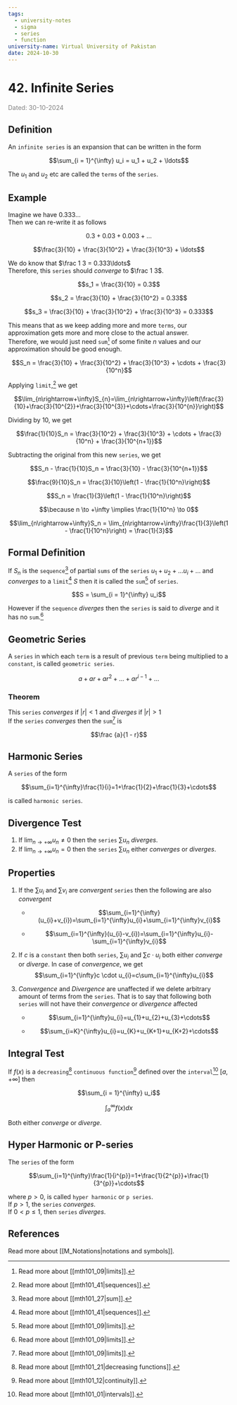 ```yaml
---
tags:
  - university-notes
  - sigma
  - series
  - function
university-name: Virtual University of Pakistan
date: 2024-10-30
---
```


# 42. Infinite Series

<span style="color: gray;">Dated: 30-10-2024</span>

## Definition

An `infinite series` is an expansion that can be written in the form  

$$\sum_{i = 1}^{\infty} u_i = u_1 + u_2  + \ldots$$

The $u_1$ and $u_2$ etc are called the `terms` of the `series`.

## Example

Imagine we have $0.333\ldots$  
Then we can re-write it as follows  

$$0.3 + 0.03 + 0.003 + \ldots$$

$$\frac{3}{10} + \frac{3}{10^2} + \frac{3}{10^3} + \ldots$$

We do know that $\frac 1 3 = 0.333\ldots$  
Therefore, this `series` should _converge_ to $\frac 1 3$.  

$$s_1 = \frac{3}{10} = 0.3$$

$$s_2 = \frac{3}{10} + \frac{3}{10^2} = 0.33$$

$$s_3 = \frac{3}{10} + \frac{3}{10^2} + \frac{3}{10^3} = 0.333$$

This means that as we keep adding more and more `terms`, our approximation gets more and more close to the actual answer.  
Therefore, we would just need `sum`[^1] of some finite $n$ values and our approximation should be good enough.  

$$S_n = \frac{3}{10} + \frac{3}{10^2} + \frac{3}{10^3} + \cdots + \frac{3}{10^n}$$

Applying `limit`,[^2] we get  

$$\lim_{n\rightarrow+\infty}S_{n}=\lim_{n\rightarrow+\infty}\left(\frac{3}{10}+\frac{3}{10^{2}}+\frac{3}{10^{3}}+\cdots+\frac{3}{10^{n}}\right)$$

Dividing by $10$, we get  

$$\frac{1}{10}S_n = \frac{3}{10^2} + \frac{3}{10^3} + \cdots + \frac{3}{10^n} + \frac{3}{10^{n+1}}$$

Subtracting the original from this new `series`, we get  

$$S_n - \frac{1}{10}S_n = \frac{3}{10} - \frac{3}{10^{n+1}}$$

$$\frac{9}{10}S_n = \frac{3}{10}\left(1 - \frac{1}{10^n}\right)$$

$$S_n = \frac{1}{3}\left(1 - \frac{1}{10^n}\right)$$

$$\because n \to +\infty \implies \frac{1}{10^n} \to 0$$

$$\lim_{n\rightarrow+\infty}S_n = \lim_{n\rightarrow+\infty}\frac{1}{3}\left(1 - \frac{1}{10^n}\right) = \frac{1}{3}$$

## Formal Definition

If $S_n$ is the `sequence`[^3] of partial `sums` of the `series` $u_1 + u_2 + \ldots u_i + \ldots$ and _converges_ to a `limit`[^2] $S$ then it is called the `sum`[^1] of `series`.  

$$S = \sum_{i = 1}^{\infty} u_i$$

However if the `sequence` _diverges_ then the `series` is said to _diverge_ and it has no `sum`.[^1]

## Geometric Series

A `series` in which each `term` is a result of previous `term` being multiplied to a `constant`, is called `geometric series`.  

$$a + ar + ar^2 + \ldots + ar^{i - 1} + \ldots$$

### Theorem

This `series` _converges_ if $\lvert r \rvert < 1$ and _diverges_ if $\lvert r \rvert > 1$  
If the `series` _converges_ then the `sum`[^1] is  

$$\frac {a}{1 - r}$$

## Harmonic Series

A `series` of the form  

$$\sum_{i=1}^{\infty}\frac{1}{i}=1+\frac{1}{2}+\frac{1}{3}+\cdots$$

is called `harmonic series`.

## Divergence Test

1. If $\lim_{n \to +\infty} u_n \ne 0$ then the `series` $\sum u_n$ _diverges_.
2. If $\lim_{n \to +\infty} u_n = 0$ then the `series` $\sum u_n$ either _converges_ or _diverges_.

## Properties

1. If the $\sum u_i$ and $\sum v_i$ are _convergent_ `series` then the following are also _convergent_

	- $$\sum_{i=1}^{\infty}(u_{i}+v_{i})=\sum_{i=1}^{\infty}u_{i}+\sum_{i=1}^{\infty}v_{i}$$

	- $$\sum_{i=1}^{\infty}(u_{i}-v_{i})=\sum_{i=1}^{\infty}u_{i}-\sum_{i=1}^{\infty}v_{i}$$

2. If $c$ is a `constant` then both `series`, $\sum u_i$ and $\sum c \cdot u_i$ both either _converge_ or _diverge_. In case of _convergence_, we get $$\sum_{i=1}^{\infty}c \cdot u_{i}=c\sum_{i=1}^{\infty}u_{i}$$

3. _Convergence_ and _Divergence_ are unaffected if we delete arbitrary amount of terms from the `series`. That is to say that following both `series` will not have their _convergence_ or _divergence_ affected

	 - $$\sum_{i=1}^{\infty}u_{i}=u_{1}+u_{2}+u_{3}+\cdots$$

	 - $$\sum_{i=K}^{\infty}u_{i}=u_{K}+u_{K+1}+u_{K+2}+\cdots$$

## Integral Test

If $f(x)$ is a `decreasing`[^4] `continuous function`[^5] defined over the `interval`[^6] $[a, +\infty]$ then  

$$\sum_{i = 1}^{\infty} u_i$$

$$\int_a^{\infty} f(x) dx$$

Both either _converge_ or _diverge_.

## Hyper Harmonic or P-series

The `series` of the form  

$$\sum_{i=1}^{\infty}\frac{1}{i^{p}}=1+\frac{1}{2^{p}}+\frac{1}{3^{p}}+\cdots$$

where $p > 0$, is called `hyper harmonic` or `p series`.  
If $p > 1$, the `series` _converges_.  
If $0 < p \le 1$, then `series` _diverges_.

## References

Read more about [[M_Notations|notations and symbols]].

[^1]: Read more about [[mth101_09|limits]].
[^2]: Read more about [[mth101_41|sequences]].
[^3]: Read more about [[mth101_27|sum]].
[^4]: Read more about [[mth101_21|decreasing functions]].
[^5]: Read more about [[mth101_12|continuity]].
[^6]: Read more about [[mth101_01|intervals]].